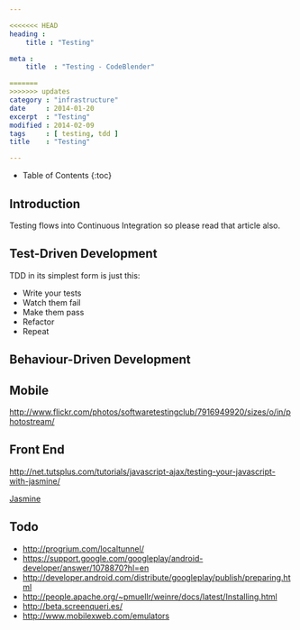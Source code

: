 ```yaml
---

<<<<<<< HEAD
heading :
    title : "Testing"

meta :
    title  : "Testing - CodeBlender"

=======
>>>>>>> updates
category : "infrastructure"
date     : 2014-01-20
excerpt  : "Testing"
modified : 2014-02-09
tags     : [ testing, tdd ]
title    : "Testing"

---
```


* Table of Contents
{:toc}

## Introduction

Testing flows into Continuous Integration so please read that article also.

## Test-Driven Development

TDD in its simplest form is just this:

* Write your tests
* Watch them fail
* Make them pass
* Refactor
* Repeat

## Behaviour-Driven Development

## Mobile

http://www.flickr.com/photos/softwaretestingclub/7916949920/sizes/o/in/photostream/

## Front End

http://net.tutsplus.com/tutorials/javascript-ajax/testing-your-javascript-with-jasmine/

[Jasmine][]

## Todo
* http://progrium.com/localtunnel/
* https://support.google.com/googleplay/android-developer/answer/1078870?hl=en
* http://developer.android.com/distribute/googleplay/publish/preparing.html
* http://people.apache.org/~pmuellr/weinre/docs/latest/Installing.html
* http://beta.screenqueri.es/
* http://www.mobilexweb.com/emulators

[Jasmine]:http://pivotal.github.io/jasmine/
